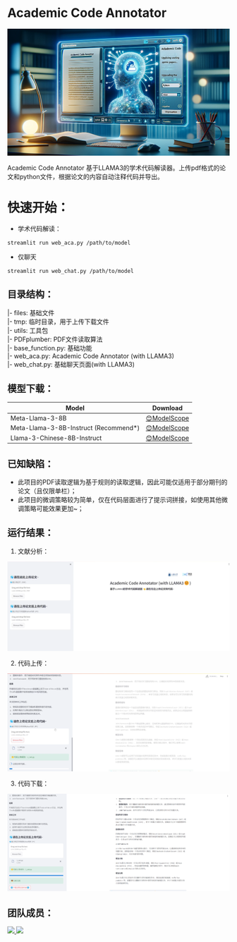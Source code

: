 # Academic Code Annotator

![](./files/pic/readme_1.webp)

Academic Code Annotator 基于LLAMA3的学术代码解读器。上传pdf格式的论文和python文件，根据论文的内容自动注释代码并导出。

# 快速开始：

- 学术代码解读：
```shell
streamlit run web_aca.py /path/to/model
```

- 仅聊天
```shell
streamlit run web_chat.py /path/to/model
```

## 目录结构：

|- files: 基础文件\
|- tmp: 临时目录，用于上传下载文件\
|- utils: 工具包\
    |- PDFplumber: PDF文件读取算法\
    |- base_function.py: 基础功能\
|- web_aca.py: Academic Code Annotator (with LLAMA3)\
|- web_chat.py: 基础聊天页面(with LLAMA3)

## 模型下载：
| Model                                 | Download                                                                          |
|---------------------------------------|-----------------------------------------------------------------------------------|
| Meta-Llama-3-8B                       | [😊ModelScope](https://modelscope.cn/models/LLM-Research/Meta-Llama-3-8B/summary) |
| Meta-Llama-3-8B-Instruct (Recommend*) |[😊ModelScope](https://modelscope.cn/models/LLM-Research/Meta-Llama-3-8B-Instruct/summary)|
|Llama-3-Chinese-8B-Instruct|[😊ModelScope](https://modelscope.cn/models/ChineseAlpacaGroup/llama-3-chinese-8b-instruct/summary)|

## 已知缺陷：
- 此项目的PDF读取逻辑为基于规则的读取逻辑，因此可能仅适用于部分期刊的论文（且仅限单栏）；
- 此项目的微调策略较为简单，仅在代码层面进行了提示词拼接，如使用其他微调策略可能效果更加~；


## 运行结果：
1. 文献分析：

![](./files/pic/readme_result_2.png)

2. 代码上传：

![](./files/pic/readme_result_3.png)


3. 代码下载：

![](./files/pic/readme_result_4.png)

## 团队成员：

<a href="https://github.com/liuzijian-cs/AcademicCodeAnnotator/graphs/contributors">
  <img src="https://contrib.rocks/image?repo=liuzijian-cs/AcademicCodeAnnotator" />
</a>

<a href="https://github.com/liuzijian-cs/AcademicCodeAnnotator/graphs/contributors">
  <img src="https://contrib.rocks/image?repo=OneMiTang/AcademicCodeAnnotator" />
</a>